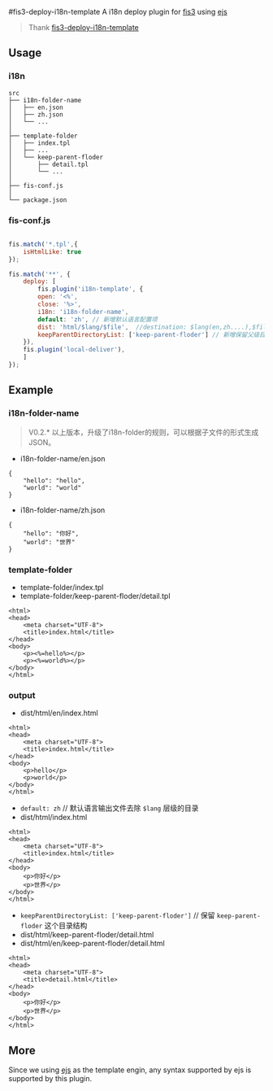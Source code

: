 #fis3-deploy-i18n-template
A i18n deploy plugin for [fis3](http://fis.baidu.com/) using [ejs](https://www.npmjs.com/package/ejs)

> Thank [fis3-deploy-i18n-template](https://github.com/foio/fis3-deploy-i18n-template)

## Usage

### i18n

```
src
├── i18n-folder-name
│   ├── en.json
│   ├── zh.json
│   └── ...
│ 
├── template-folder
│   ├── index.tpl
│   ├── ...
│   └── keep-parent-floder
│       ├── detail.tpl
│       └── ...
│ 
├── fis-conf.js
│ 
└── package.json
```

### fis-conf.js

``` javascript

fis.match('*.tpl',{
    isHtmlLike: true
});

fis.match('**', {
    deploy: [
        fis.plugin('i18n-template', {
        open: '<%',
        close: '%>',
        i18n: 'i18n-folder-name',
        default: 'zh', // 新增默认语言配置项
        dist: 'html/$lang/$file',  //destination: $lang(en,zh....),$file
        keepParentDirectoryList: ['keep-parent-floder'] // 新增保留父级目录结构的关键字清单
    }),
    fis.plugin('local-deliver'),
    ]
});
```

## Example

### i18n-folder-name

> V0.2.* 以上版本，升级了i18n-folder的规则，可以根据子文件的形式生成JSON。

- i18n-folder-name/en.json

```
{
    "hello": "hello",
    "world": "world"
}
```

- i18n-folder-name/zh.json

```
{
    "hello": "你好",
    "world": "世界"
}
```

### template-folder

- template-folder/index.tpl
- template-folder/keep-parent-floder/detail.tpl

```
<html>
<head>
    <meta charset="UTF-8">
    <title>index.html</title>
</head>
<body>
    <p><%=hello%></p>
    <p><%=world%></p>
</body>
</html>
```

### output
- dist/html/en/index.html

```
<html>
<head>
    <meta charset="UTF-8">
    <title>index.html</title>
</head>
<body>
    <p>hello</p>
    <p>world</p>
</body>
</html>
```

- `default: zh`    // 默认语言输出文件去除 `$lang` 层级的目录
- dist/html/index.html

```
<html>
<head>
    <meta charset="UTF-8">
    <title>index.html</title>
</head>
<body>
    <p>你好</p>
    <p>世界</p>
</body>
</html>
```

- `keepParentDirectoryList: ['keep-parent-floder']`    // 保留 `keep-parent-floder` 这个目录结构
- dist/html/keep-parent-floder/detail.html
- dist/html/en/keep-parent-floder/detail.html

```
<html>
<head>
    <meta charset="UTF-8">
    <title>detail.html</title>
</head>
<body>
    <p>你好</p>
    <p>世界</p>
</body>
</html>
```

## More

Since we using [ejs](https://www.npmjs.com/package/ejs) as the template engin, any syntax supported by ejs is supported by this plugin.
